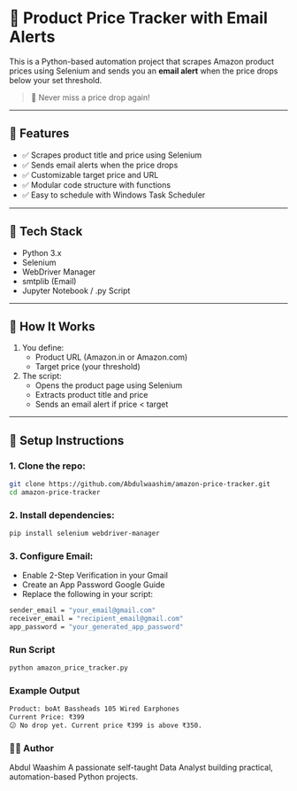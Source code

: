 # 🛒 Product Price Tracker with Email Alerts

This is a Python-based automation project that scrapes Amazon product prices using Selenium and sends you an **email alert** when the price drops below your set threshold.

> 🔔 Never miss a price drop again!

---

## 📌 Features

- ✅ Scrapes product title and price using Selenium
- ✅ Sends email alerts when the price drops
- ✅ Customizable target price and URL
- ✅ Modular code structure with functions
- ✅ Easy to schedule with Windows Task Scheduler

---

## 🚀 Tech Stack

- Python 3.x
- Selenium
- WebDriver Manager
- smtplib (Email)
- Jupyter Notebook / .py Script

---

## 🧠 How It Works

1. You define:
   - Product URL (Amazon.in or Amazon.com)
   - Target price (your threshold)
2. The script:
   - Opens the product page using Selenium
   - Extracts product title and price
   - Sends an email alert if price < target

---

## 🔧 Setup Instructions

### 1. Clone the repo:
```bash
git clone https://github.com/Abdulwaashim/amazon-price-tracker.git
cd amazon-price-tracker
```

### 2. Install dependencies:

```bash
pip install selenium webdriver-manager
```

### 3. Configure Email:
  - Enable 2-Step Verification in your Gmail
  - Create an App Password Google Guide
  - Replace the following in your script:
```bash
sender_email = "your_email@gmail.com"
receiver_email = "recipient_email@gmail.com"
app_password = "your_generated_app_password"
```

### Run Script
```bash
python amazon_price_tracker.py
```

### Example Output
```bash
Product: boAt Bassheads 105 Wired Earphones
Current Price: ₹399
😕 No drop yet. Current price ₹399 is above ₹350.
```

### 👨‍💻 Author
Abdul Waashim
A passionate self-taught Data Analyst building practical, automation-based Python projects.

